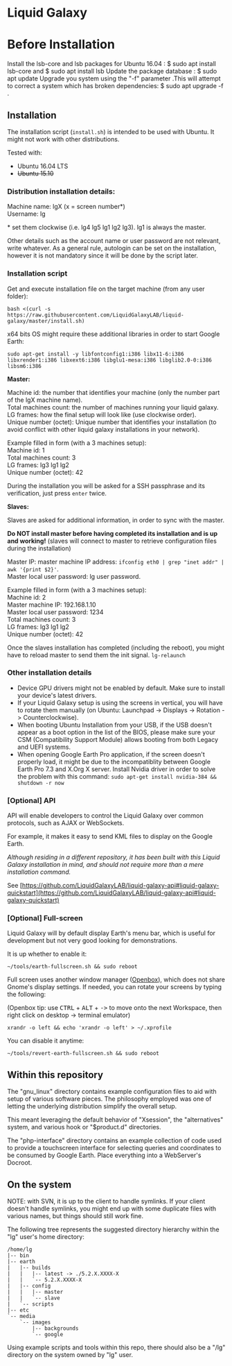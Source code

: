 # Liquid Galaxy

# Before Installation

Install the lsb-core and lsb packages for Ubuntu 16.04 : $ sudo apt install lsb-core and $ sudo apt install lsb
Update the package database : $ sudo apt update
Upgrade you system using the "-f" parameter .This will attempt to correct a system which has broken dependencies:
$ sudo apt upgrade -f . 

## Installation

The installation script (`install.sh`) is intended to be used with Ubuntu. It might not work
with other distributions.

Tested with:

- Ubuntu 16.04 LTS
- <strike>Ubuntu 15.10</strike>

### Distribution installation details:

Machine name: lgX (x = screen number*)<br>
Username: lg

\* set them clockwise (i.e. lg4 lg5 lg1 lg2 lg3). lg1 is always the master.

Other details such as the account name or user password are not relevant, write whatever. As a general rule, autologin can be set on the installation, however it is not mandatory since it will be done by the script later.

### Installation script

Get and execute installation file on the target machine (from any user folder):

`bash <(curl -s https://raw.githubusercontent.com/LiquidGalaxyLAB/liquid-galaxy/master/install.sh)`

x64 bits OS might require these additional libraries in order to start Google Earth:

`sudo apt-get install -y libfontconfig1:i386 libx11-6:i386​ libxrender1:i386 libxext6:i386 libglu1-mesa:i386 libglib2.0-0:i386 libsm6:i386`

**Master:**

Machine id: the number that identifies your machine (only the number part of the lgX machine name).<br>
Total machines count: the number of machines running your liquid galaxy.<br>
LG frames: how the final setup will look like (use clockwise order).<br>
Unique number (octet): Unique number that identifies your installation (to avoid conflict with other liquid galaxy installations in your network).

Example filled in form (with a 3 machines setup):<br>
Machine id: 1<br>
Total machines count: 3<br>
LG frames: lg3 lg1 lg2<br>
Unique number (octet): 42

During the installation you will be asked for a SSH passphrase and its verification, just press `enter` twice.

**Slaves:**

Slaves are asked for additional information, in order to sync with the master.

<b>Do NOT install master before having completed its installation and is up and working!</b> (slaves will connect to master to retrieve configuration files during the installation)

Master IP: master machine IP address: `ifconfig eth0 | grep "inet addr" | awk '{print $2}'`.<br>
Master local user password: lg user password.

Example filled in form (with a 3 machines setup):<br>
Machine id: 2<br>
Master machine IP: 192.168.1.10<br>
Master local user password: 1234<br>
Total machines count: 3<br>
LG frames: lg3 lg1 lg2<br>
Unique number (octet): 42

Once the slaves installation has completed (including the reboot), you might have to reload master to send them the init signal. `lg-relaunch`

### Other installation details

- Device GPU drivers might not be enabled by default. Make sure to install your device's latest drivers.
- If your Liquid Galaxy setup is using the screens in vertical, you will have to rotate them manually (on Ubuntu: Launchpad -> Displays -> Rotation -> Counterclockwise).
- When booting Ubuntu Installation from your USB, if the USB doesn't appear as a boot option in the list of the BIOS, please make sure your CSM (Compatibility Support Module) allows booting from both Legacy and UEFI systems.
- When opening Google Earth Pro application, if the screen doesn't properly load, it might be due to the incompatiblity between Google Earth Pro 7.3 and X.Org X server. Install Nvidia driver in order to solve the problem with this command:
`sudo apt-get install nvidia-384 && shutdown -r now`

### [Optional] API

API will enable developers to control the Liquid Galaxy over common protocols, such as AJAX or WebSockets.

For example, it makes it easy to send KML files to display on the Google Earth.

*Although residing in a different repository, it has been built with this Liquid Galaxy installation in mind, and should not require more than a mere installation command.*

See [https://github.com/LiquidGalaxyLAB/liquid-galaxy-api#liquid-galaxy-quickstart](https://github.com/LiquidGalaxyLAB/liquid-galaxy-api#liquid-galaxy-quickstart)

### [Optional] Full-screen

Liquid Galaxy will by default display Earth's menu bar, which is useful for development but not very good looking for demonstrations.

It is up whether to enable it:

`~/tools/earth-fullscreen.sh && sudo reboot`

Full screen uses another window manager ([Openbox](http://openbox.org/wiki/Main_Page)), which does not share Gnome's display settings. If needed, you can rotate your screens by typing the following:

(Openbox tip: use <kbd>CTRL</kbd> + <kbd>ALT</kbd> + <kbd>-></kbd> to move onto the next Workspace, then right click on desktop -> terminal emulator)

`xrandr -o left && echo 'xrandr -o left' > ~/.xprofile`

You can disable it anytime:

`~/tools/revert-earth-fullscreen.sh && sudo reboot`


## Within this repository

The "gnu_linux" directory contains example configuration files to aid
with setup of various software pieces. The philosophy employed was
one of letting the underlying distribution simplify the overall setup.

This meant leveraging the default behavior of "Xsession", the 
"alternatives" system, and various hook or "$product.d" directories.

The "php-interface" directory contains an example collection of code
used to provide a touchscreen interface for selecting queries and coordinates
to be consumed by Google Earth. Place everything into a WebServer's Docroot.

## On the system

NOTE: with SVN, it is up to the client to handle symlinks. If your client
doesn't handle symlinks, you might end up with some duplicate files with
various names, but things should still work fine.

The following tree represents the suggested directory hierarchy 
within the "lg" user's home directory:

```
/home/lg
|-- bin
|-- earth
|   |-- builds
|   |   |-- latest -> ./5.2.X.XXXX-X
|   |   `-- 5.2.X.XXXX-X
|   |-- config
|   |   |-- master
|   |   `-- slave
|   `-- scripts
|-- etc
`-- media
    `-- images
        |-- backgrounds
        `-- google
```

Using example scripts and tools within this repo, there should also be a "/lg"
directory on the system owned by "lg" user.
